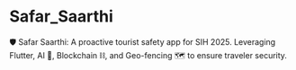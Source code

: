 # Safar_Saarthi
🛡️ Safar Saarthi: A proactive tourist safety app for SIH 2025. Leveraging Flutter, AI 🤖, Blockchain ⛓️, and Geo-fencing 🗺️ to ensure traveler security.
